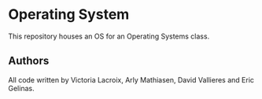 # Operating System

This repository houses an OS for an Operating Systems class.

## Authors

All code written by Victoria Lacroix, Arly Mathiasen, David Vallieres and Eric Gelinas.
